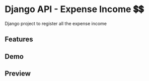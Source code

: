 # Django API - Expense Income 💲💲

Django project to register all the expense income

## Features

## Demo

## Preview

